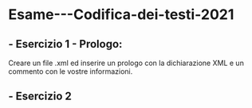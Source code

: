 # Esame---Codifica-dei-testi-2021

## - Esercizio 1 - Prologo:
Creare un file .xml ed inserire un prologo con la dichiarazione XML e un commento con le vostre informazioni.

## - Esercizio 2
